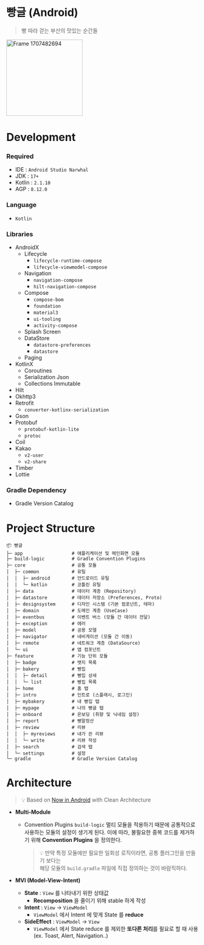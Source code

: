 # 빵글 (Android)
> 빵 따라 걷는 부산의 맛있는 순간들
<p align="left">
  <img src="https://github.com/user-attachments/assets/e7f0d7b9-c483-46e9-b146-30f98a06a245" alt="Frame 1707482694" width="200"/>
</p>

# Development

### Required
- IDE : `Android Studio Narwhal`
- JDK : `17+`
- Kotlin : `2.1.10`
- AGP : `8.12.0`

### Language
- `Kotlin`

### Libraries
- AndroidX
    - Lifecycle
        - `lifecycle-runtime-compose`
        - `lifecycle-viewmodel-compose`
    - Navigation
        - `navigation-compose`
        - `hilt-navigation-compose`
    - Compose
        - `compose-bom`
        - `foundation`
        - `material3`
        - `ui-tooling`
        - `activity-compose`
    - Splash Screen
    - DataStore
        - `datastore-preferences`
        - `datastore`
    - Paging
- KotlinX
    - Coroutines
    - Serialization Json
    - Collections Immutable
- Hilt
- Okhttp3
- Retrofit
    - `converter-kotlinx-serialization`
- Gson
- Protobuf
    - `protobuf-kotlin-lite`
    - `protoc`
- Coil
- Kakao
    - `v2-user`
    - `v2-share`
- Timber
- Lottie

### Gradle Dependency
- Gradle Version Catalog

# Project Structure

```
📦 빵글
├─ app                  # 애플리케이션 및 메인화면 모듈
├─ build-logic          # Gradle Convention Plugins
├─ core                 # 공통 모듈
│  ├─ common            # 유틸
│  │  ├─ android        # 안드로이드 유틸
│  │  └─ kotlin         # 코틀린 유틸
│  ├─ data              # 데이터 계층 (Repository)
│  ├─ datastore         # 데이터 저장소 (Preferences, Proto)
│  ├─ designsystem      # 디자인 시스템 (기본 컴포넌트, 테마)
│  ├─ domain            # 도메인 계층 (UseCase)
│  ├─ eventbus          # 이벤트 버스 (모듈 간 데이터 전달)
│  ├─ exception         # 에러
│  ├─ model             # 공용 모델
│  ├─ navigator         # 네비게이션 (모듈 간 이동)
│  ├─ remote            # 네트워크 계층 (DataSource)
│  └─ ui                # 앱 컴포넌트
├─ feature              # 기능 단위 모듈
│  ├─ badge             # 뱃지 목록
│  ├─ bakery            # 빵집
│  │  ├─ detail         # 빵집 상세
│  │  └─ list           # 빵집 목록
│  ├─ home              # 홈 탭
│  ├─ intro             # 인트로 (스플래시, 로그인)
│  ├─ mybakery          # 내 빵집 탭
│  ├─ mypage            # 나의 빵글 탭
│  ├─ onboard           # 온보딩 (취향 및 닉네임 설정)
│  ├─ report            # 빵말정산
│  ├─ review            # 리뷰
│  │  ├─ myreviews      # 내가 쓴 리뷰
│  │  └─ write          # 리뷰 작성
│  ├─ search            # 검색 탭
│  └─ settings          # 설정
└─ gradle               # Gradle Version Catalog
```

# Architecture

> 💡 Based on [Now in Android](https://github.com/android/nowinandroid) with Clean Architecture

- **Multi-Module**
    - Convention Plugins
        `build-logic` 
        멀티 모듈을 적용하기 때문에 공통적으로 사용하는 모듈의 설정이 생기게 된다.
        이에 따라, 불필요한 중복 코드를 제거하기 위해 **Convention Plugins** 을 정의한다.
        
        > 💡 만약 특정 모듈에만 필요한 일회성 로직이라면, 공통 플러그인을 만들기 보다는  
        > 해당 모듈의 `build.gradle` 파일에 직접 정의하는 것이 바람직하다.
        
- **MVI (Model-View-Intent)**
    - **State** : `View` 를 나타내기 위한 상태값
        - **Recomposition** 을 줄이기 위해 stable 하게 작성
    - **Intent** : `View` → `ViewModel`
        - `ViewModel` 에서 Intent 에 맞게 State 를 **reduce**
    - **SideEffect** : `ViewModel` → `View`
        - `ViewModel` 에서 State reduce 를 제외한 **또다른 처리**를 필요로 할 때 사용  
        (ex. Toast, Alert, Navigation..)
